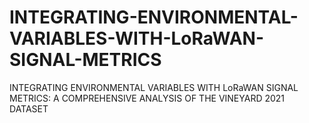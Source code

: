 # INTEGRATING-ENVIRONMENTAL-VARIABLES-WITH-LoRaWAN-SIGNAL-METRICS
INTEGRATING ENVIRONMENTAL VARIABLES WITH LoRaWAN SIGNAL METRICS: A COMPREHENSIVE ANALYSIS OF THE VINEYARD 2021 DATASET
